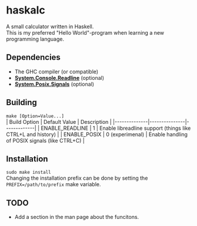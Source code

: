 # haskalc
A small calculator written in Haskell.<br>
This is my preferred "Hello World"-program when learning a new programming language.

## Dependencies
- The GHC compiler (or compatible)
- [__System.Console.Readline__](https://hackage.haskell.org/package/readline) (optional)
- [__System.Posix.Signals__](https://hackage.haskell.org/package/unix) (optional)

## Building
```make [Option=Value...]```<br>
| Build Option | Default Value | Description |
|--------------|---------------|-------------|
| ENABLE_READLINE | 1 | Enable libreadline support (things like CTRL+L and history) |
| ENABLE_POSIX | 0 (experimenal) | Enable handling of POSIX signals (like CTRL+C) |


## Installation
```sudo make install```<br>
Changing the installation prefix can be done by setting the ```PREFIX=/path/to/prefix``` make variable.

## TODO
- Add a section in the man page about the funcitons.
